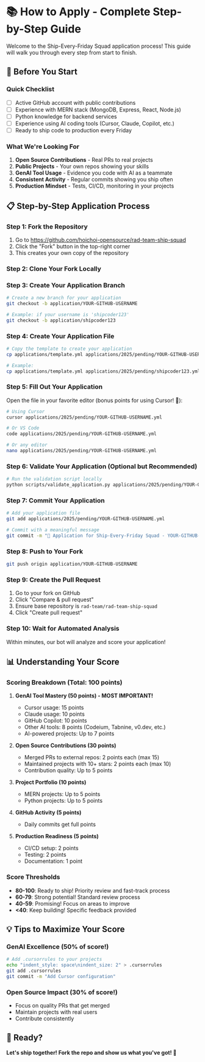 # 📚 How to Apply - Complete Step-by-Step Guide

Welcome to the Ship-Every-Friday Squad application process! This guide will walk you through every step from start to finish.

## 🎯 Before You Start

### Quick Checklist
- [ ] Active GitHub account with public contributions
- [ ] Experience with MERN stack (MongoDB, Express, React, Node.js)
- [ ] Python knowledge for backend services
- [ ] Experience using AI coding tools (Cursor, Claude, Copilot, etc.)
- [ ] Ready to ship code to production every Friday

### What We're Looking For
1. **Open Source Contributions** - Real PRs to real projects
2. **Public Projects** - Your own repos showing your skills
3. **GenAI Tool Usage** - Evidence you code with AI as a teammate
4. **Consistent Activity** - Regular commits showing you ship often
5. **Production Mindset** - Tests, CI/CD, monitoring in your projects

## 📋 Step-by-Step Application Process

### Step 1: Fork the Repository

1. Go to https://github.com/hoichoi-opensource/rad-team-ship-squad
2. Click the "Fork" button in the top-right corner
3. This creates your own copy of the repository

### Step 2: Clone Your Fork Locally


### Step 3: Create Your Application Branch

```bash
# Create a new branch for your application
git checkout -b application/YOUR-GITHUB-USERNAME

# Example: if your username is 'shipcoder123'
git checkout -b application/shipcoder123
```

### Step 4: Create Your Application File

```bash
# Copy the template to create your application
cp applications/template.yml applications/2025/pending/YOUR-GITHUB-USERNAME.yml

# Example:
cp applications/template.yml applications/2025/pending/shipcoder123.yml
```

### Step 5: Fill Out Your Application

Open the file in your favorite editor (bonus points for using Cursor! 🤖):

```bash
# Using Cursor
cursor applications/2025/pending/YOUR-GITHUB-USERNAME.yml

# Or VS Code
code applications/2025/pending/YOUR-GITHUB-USERNAME.yml

# Or any editor
nano applications/2025/pending/YOUR-GITHUB-USERNAME.yml
```

### Step 6: Validate Your Application (Optional but Recommended)

```bash
# Run the validation script locally
python scripts/validate_application.py applications/2025/pending/YOUR-GITHUB-USERNAME.yml
```

### Step 7: Commit Your Application

```bash
# Add your application file
git add applications/2025/pending/YOUR-GITHUB-USERNAME.yml

# Commit with a meaningful message
git commit -m "🚀 Application for Ship-Every-Friday Squad - YOUR-GITHUB-USERNAME"
```

### Step 8: Push to Your Fork

```bash
git push origin application/YOUR-GITHUB-USERNAME
```

### Step 9: Create the Pull Request

1. Go to your fork on GitHub
2. Click "Compare & pull request"
3. Ensure base repository is `rad-team/rad-team-ship-squad`
4. Click "Create pull request"

### Step 10: Wait for Automated Analysis

Within minutes, our bot will analyze and score your application!

## 📊 Understanding Your Score

### Scoring Breakdown (Total: 100 points)

1. **GenAI Tool Mastery (50 points) - MOST IMPORTANT!**
   - Cursor usage: 15 points
   - Claude usage: 10 points
   - GitHub Copilot: 10 points
   - Other AI tools: 8 points (Codeium, Tabnine, v0.dev, etc.)
   - AI-powered projects: Up to 7 points

2. **Open Source Contributions (30 points)**
   - Merged PRs to external repos: 2 points each (max 15)
   - Maintained projects with 10+ stars: 2 points each (max 10)
   - Contribution quality: Up to 5 points

3. **Project Portfolio (10 points)**
   - MERN projects: Up to 5 points
   - Python projects: Up to 5 points

4. **GitHub Activity (5 points)**
   - Daily commits get full points

5. **Production Readiness (5 points)**
   - CI/CD setup: 2 points
   - Testing: 2 points
   - Documentation: 1 point

### Score Thresholds

- **80-100**: Ready to ship! Priority review and fast-track process
- **60-79**: Strong potential! Standard review process
- **40-59**: Promising! Focus on areas to improve
- **<40**: Keep building! Specific feedback provided

## 💡 Tips to Maximize Your Score

### GenAI Excellence (50% of score!)
```bash
# Add .cursorrules to your projects
echo "indent_style: space\nindent_size: 2" > .cursorrules
git add .cursorrules
git commit -m "Add Cursor configuration"
```

### Open Source Impact (30% of score!)
- Focus on quality PRs that get merged
- Maintain projects with real users
- Contribute consistently

## 🎯 Ready?

**Let's ship together! Fork the repo and show us what you've got! 🚀**
